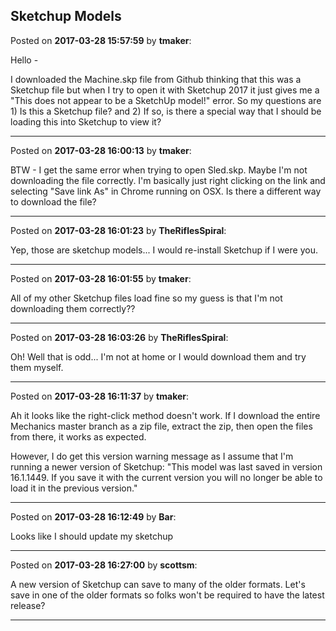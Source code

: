 ## Sketchup Models
Posted on **2017-03-28 15:57:59** by **tmaker**:

Hello - 



I downloaded the Machine.skp file from Github thinking that this was a Sketchup file but when I try to open it with Sketchup 2017 it just gives me a "This does not appear to be a SketchUp model!" error.  So my questions are 1) Is this a Sketchup file? and 2) If so, is there a special way that I should be loading this into Sketchup to view it?

---

Posted on **2017-03-28 16:00:13** by **tmaker**:

BTW - I get the same error when trying to open Sled.skp.  Maybe I'm not downloading the file correctly.  I'm basically just right clicking on the link and selecting "Save link As" in Chrome running on OSX.  Is there a different way to download the file?

---

Posted on **2017-03-28 16:01:23** by **TheRiflesSpiral**:

Yep, those are sketchup models... I would re-install Sketchup if I were you.

---

Posted on **2017-03-28 16:01:55** by **tmaker**:

All of my other Sketchup files load fine so my guess is that I'm not downloading them correctly?&quest;

---

Posted on **2017-03-28 16:03:26** by **TheRiflesSpiral**:

Oh! Well that is odd... I'm not at home or I would download them and try them myself.

---

Posted on **2017-03-28 16:11:37** by **tmaker**:

Ah it looks like the right-click method doesn't work.  If I download the entire Mechanics master branch as a zip file, extract the zip, then open the files from there, it works as expected. 



However, I do get this version warning message as I assume that I'm running a newer version of Sketchup: "This model was last saved in version 16.1.1449. If you save it with the current version you will no longer be able to load it in the previous version."

---

Posted on **2017-03-28 16:12:49** by **Bar**:

Looks like I should update my sketchup

---

Posted on **2017-03-28 16:27:00** by **scottsm**:

A new version of Sketchup can save to many of the older formats. Let's save in one of the older formats so folks won't be required to have the latest release?

---

